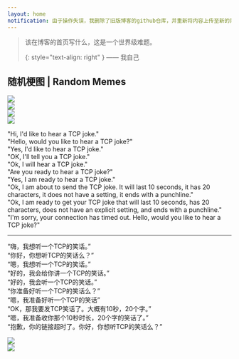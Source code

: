 ```yaml
---
layout: home
notification: 由于操作失误，我删除了旧版博客的github仓库，并重新将内容上传至新的同名仓库
---
```


> 该在博客的首页写什么，这是一个世界级难题。
>
> {: style="text-align: right" }
> —— 我自己

## 随机梗图 | Random Memes

<div id="meme-0">
<img src="/img/meme-0.jpg" />
</div>

<div id="meme-1">
<img src="/img/meme-1.jpg" />
</div>

<div id="meme-2">
<img src="/img/meme-2.jpg" />
</div>

<div id="meme-3">
<img src="/img/meme-3.jpg" />
</div>

<div id="meme-4">
<p>"Hi, I'd like to hear a TCP joke."<br>
"Hello, would you like to hear a TCP joke?"<br>
"Yes, I'd like to hear a TCP joke."<br>
"OK, I'll tell you a TCP joke."<br>
"Ok, I will hear a TCP joke."<br>
"Are you ready to hear a TCP joke?"<br>
"Yes, I am ready to hear a TCP joke."<br>
"Ok, I am about to send the TCP joke. It will last 10 seconds, it has 20 characters, it does not have a setting, it ends with a punchline."<br>
"Ok, I am ready to get your TCP joke that will last 10 seconds, has 20 characters, does not have an explicit setting, and ends with a punchline."<br>
"I'm sorry, your connection has timed out. Hello, would you like to hear a TCP joke?"</p>
<hr>
<p>“嗨，我想听一个TCP的笑话。”<br>
“你好，你想听TCP的笑话么？”<br>
“嗯，我想听一个TCP的笑话。”<br>
“好的，我会给你讲一个TCP的笑话。”<br>
“好的，我会听一个TCP的笑话。”<br>
“你准备好听一个TCP的笑话么？”<br>
“嗯，我准备好听一个TCP的笑话”<br>
“OK，那我要发TCP笑话了。大概有10秒，20个字。”<br>
“嗯，我准备收你那个10秒时长，20个字的笑话了。”<br>
“抱歉，你的链接超时了。你好，你想听TCP的笑话么？”</p>
</div>

<div id="meme-5">
<img src="/img/meme-5.jpg" />
</div>

<div id="meme-6">
<img src="/img/meme-6.jpg" />
</div>

<script>
const memeNumber = 7;
var currentMeme = 0;
function randomMeme() {
    document.getElementById(`meme-${currentMeme}`).style.display = "none";
    let newMeme = Math.floor(Math.random() * (memeNumber - 1));
    if(newMeme >= currentMeme) newMeme++;
    currentMeme = newMeme;
    document.getElementById(`meme-${currentMeme}`).style.display = "block";
}

document.addEventListener('DOMContentLoaded', event => {
    for(let i = 0; i < memeNumber; i++) {
        document.getElementById(`meme-${i}`).style.display = "none";
        document.getElementById(`meme-${i}`).addEventListener('click', randomMeme);
    }
    randomMeme();
})
</script>